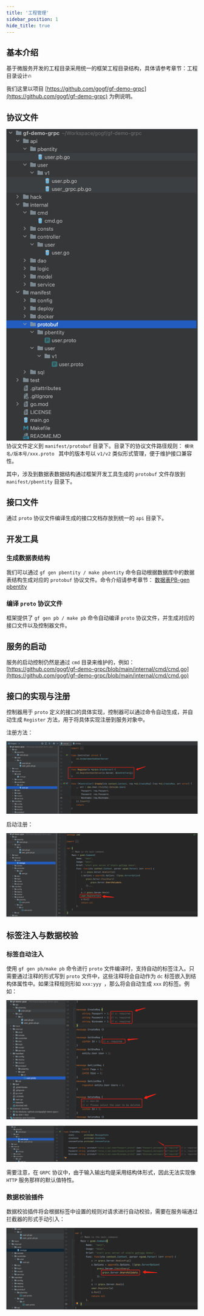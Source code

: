 ```yaml
---
title: '工程管理'
sidebar_position: 1
hide_title: true
---
```


## 基本介绍

基于微服务开发的工程目录采用统一的框架工程目录结构，具体请参考章节：工程目录设计🔥

我们这里以项目 [https://github.com/gogf/gf-demo-grpc](https://github.com/gogf/gf-demo-grpc) 为例说明。

## 协议文件

![](/markdown/60a5b04513507f881a3875ec73cc8d44.png)协议文件定义到 `manifest/protobuf` 目录下。目录下的协议文件路径规则： `模块名/版本号/xxx.proto ` 其中的版本号以 `v1/v2` 类似形式管理，便于维护接口兼容性。

其中，涉及到数据表数据结构通过框架开发工具生成的 `protobuf` 文件存放到 `manifest/pbentity` 目录下。

## 接口文件

通过 `proto` 协议文件编译生成的接口文档存放到统一的 `api` 目录下。

## 开发工具

### 生成数据表结构

我们可以通过 `gf gen pbentity / make pbentity` 命令自动根据数据库中的数据表结构生成对应的 `protobuf` 协议文件。命令介绍请参考章节： [数据表PB-gen pbentity](../开发工具/代码生成-gen/数据表PB-gen%20pbentity.md)

### 编译 `proto` 协议文件

框架提供了 `gf gen pb / make pb` 命令自动编译 `proto` 协议文件，并生成对应的接口文件以及控制器文件。

## 服务的启动

服务的启动控制仍然是通过 `cmd` 目录来维护的，例如： [https://github.com/gogf/gf-demo-grpc/blob/main/internal/cmd/cmd.go](https://github.com/gogf/gf-demo-grpc/blob/main/internal/cmd/cmd.go)

## 接口的实现与注册

控制器用于 `proto` 定义的接口的具体实现，控制器可以通过命令自动生成，并自动生成 `Register` 方法，用于将具体实现注册到服务对象中。

注册方法：

![](/markdown/8dcd80c99c79c6fb7ceda0a7eadf8484.png)

启动注册：

![](/markdown/bd25178d622a245fa2d3896f987214d9.png)

## 标签注入与数据校验

### 标签自动注入

使用 `gf gen pb/make pb` 命令进行 `proto` 文件编译时，支持自动的标签注入。只需要通过注释的形式写到 `proto` 文件中，这些注释将会自动作为 `dc` 标签嵌入到结构体属性中。如果注释规则形如 `xxx:yyy `，那么将会自动生成 `xxx` 的标签。例如：

![](/markdown/339b63a67c8ca30ef0d2ba980521c101.png)

![](/markdown/078a01bfa8a12f5b833f3588c6ee1675.png)

需要注意，在 `GRPC` 协议中，由于输入输出均是采用结构体形式，因此无法实现像 `HTTP` 服务那样的默认值特性。

### 数据校验插件

数据校验插件将会根据标签中设置的规则对请求进行自动校验，需要在服务端通过拦截器的形式手动引入：

![](/markdown/e5cff7789985b5c05b63e547f2bc0abf.png)